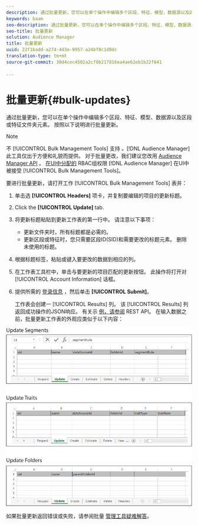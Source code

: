 ```yaml
---
description: 通过批量更新，您可以在单个操作中编辑多个区段、特征、模型、数据源以及区段或特征文件夹元素。 按照以下说明进行批量更新。
keywords: baam
seo-description: 通过批量更新，您可以在单个操作中编辑多个区段、特征、模型、数据源以及区段或特征文件夹元素。 按照以下说明进行批量更新。
seo-title: 批量更新
solution: Audience Manager
title: 批量更新
uuid: 22f1badd-a274-4d3e-9957-a24bf8c1d0dc
translation-type: tm+mt
source-git-commit: 30d4cec4502a2cf8b217816ea4ae62eb1b22f641

---
```



# 批量更新{#bulk-updates}

通过批量更新，您可以在单个操作中编辑多个区段、特征、模型、数据源以及区段或特征文件夹元素。 按照以下说明进行批量更新。

<!-- 

t_bulk_updates.xml

 -->

>[!NOTE]
>
>不 [!UICONTROL Bulk Management Tools] 支持 *。*[!DNL Audience Manager]此工具仅出于方便和礼貌而提供。 对于批量更改，我们建议您改用 [Audience Manager API](../../api/rest-api-main/aam-api-getting-started.md) 。 [在UI中分配的](../../features/administration/administration-overview.md) RBAC组权限 [!DNL Audience Manager] 在UI中被接受 [!UICONTROL Bulk Management Tools]。

要进行批量更新，请打开工作 [!UICONTROL Bulk Management Tools] 表并：

1. 单击选 **[!UICONTROL Headers]** 项卡，并复制要编辑的项目的更新标题。
1. Click the **[!UICONTROL Update]** tab.
1. 将更新标题粘贴到更新工作表的第一行中。 请注意以下事项：

   * 更新文件夹时，所有标题都是必需的。
   * 更新区段或特征时，您只需要区段ID(SID)和需要更改的标题元素。 删除未使用的标题。

1. 根据标题标签，粘贴或键入要更改的数据到相应的列。
1. 在工作表工具栏中，单击与要更新的项目匹配的更新按钮。
此操作将打开对 [!UICONTROL Account Information] 话框。

1. 提供所需的 [登录信息](../../reference/bulk-management-tools/bulk-management-intro.md#auth-reqs) ，然后单击 **[!UICONTROL Submit]**。

   工作表会创建一 [!UICONTROL Results] 列。 该 [!UICONTROL Results] 列返回成功操作的JSON响应。 有关示 [例，请参阅](../../api/rest-api-main/rest-api-main.md) REST API。 在输入数据之前，批量更新工作表的外观应类似于以下内容：

![](assets/update.png)

如果批量更新返回错误或失败，请参阅批量 [管理工具疑难解答](../../reference/bulk-management-tools/bulk-troubleshooting.md)。
